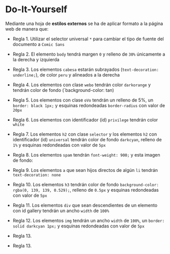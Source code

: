 # Do-It-Yourself
Mediante una hoja de **estilos externos** se ha de aplicar formato a la página web de manera que:

   * Regla 1. Utilizar el selector universal `*` para cambiar el tipo de fuente del documento a `Comic Sans`

   * Regla 2. El elemento `body` tendrá margen `0` y relleno de `30%` únicamente a la derecha y izquierda
    
   * Regla 3. Los elementos `cabesa` estarán subrayados (`text-decoration: underline;`), de color `peru` y alineados a la derecha

   * Regla 4. Los elementos con clase `webo` tendrán color `darkorange` y tendrán color de fondo (`background-color: tan)

   * Regla 5. Los elementos con clase `oVo` tendrán un relleno de 5%, un `border: black 1px;` y esquinas redondeadas `border-radius` con valor de `20px`
    
   * Regla 6. Los elementos con identificador (id) `privilege` tendrán color `white` 
    
   * Regla 7. Los elementos `h2` con clase `selector` y los elementos `h2` con identificador (id) `universal` tendrán color de fondo `darkcyan`, relleno de `1%` y esquinas redondeadas con valor de `5px`
    
   * Regla 8. Los elementos `spam` tendrán `font-weight: 900;` y esta imagen de fondo: 
    
   * Regla 9. Los elementos `a` que sean hijos directos de algún `li` tendrán `text-decoration: none`
    
   * Regla 10. Los elementos `h3` tendrán color de fondo `background-color: rgba(0, 139, 139, 0.529);`, relleno de `0.5px` y esquinas redondeadas con valor de `5px`
    
   * Regla 11. Los elementos `div` que sean descendientes de un elemento con id gallery tendrán un ancho `width` de `100%`
    
   * Regla 12. Los elementos `img` tendrán un ancho `width` de `100%`, un `border: solid darkcyan 1px;` y esquinas redondeadas con valor de `5px`

   * Regla 13.

   * Regla 13.
